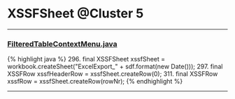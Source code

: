 # XSSFSheet @Cluster 5

***

### [FilteredTableContextMenu.java](https://searchcode.com/codesearch/view/115088176/)
{% highlight java %}
296. final XSSFSheet xssfSheet = workbook.createSheet("ExcelExport_" + sdf.format(new Date()));
297. final XSSFRow xssfHeaderRow = xssfSheet.createRow(0);
311.     final XSSFRow xssfRow = xssfSheet.createRow(rowNr);
{% endhighlight %}

***

